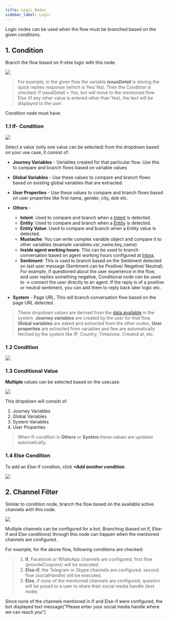 ```yaml
---
title: Logic Nodes
sidebar_label: Logic 
---
```

Logic nodes can be used when the flow must be branched based on the given conditions. 


## 1. Condition

Branch the flow based on if-else logic with this node.

![](https://i.imgur.com/NmRJ8bY.png)

> For example, in the given flow the variable _**issueDetail**_ is storing the quick replies response (which is Yes/ No). Then the Condition is checked:
> If issueDetail = Yes, bot will move to the mentioned flow 
Else (if any other value is entered other than Yes), the text will be displayed to the user. 


Condition node must have:
### 1.1 If- Condition

![](https://i.imgur.com/EncYoay.png)
 
Select a value (only one value can be selected) from the dropdown based on your use case, it consist of: 

* **Journey Variables** - Variables created for that particular flow. Use this to compare and branch flows based on variable values
* **Global Variables** - Use these values to compare and branch flows based on existing global variables that are extracted.
* **User Properties** - Use these values to compare and branch flows based on user properties like first name, gender, city, dob etc.
* **Others** -
    * **Intent**: Used to compare and branch when a [Intent](https://docs.yellow.ai/docs/platform_concepts/studio/train/intents) is detected.
    * **Entity**: Used to compare and branch when a [Entity](https://docs.yellow.ai/docs/platform_concepts/studio/train/entities) is detected.
    * **Entity Value**: Used to compare and branch when a Entity value is detected. 
    * **Mustache**: You can write complex variable object and compare it to other variables (example variables.var_name.key_name)
    * **Inside agent working hours**: This can be used to branch conversation based on agent working hours configured at [Inbox](https://docs.yellow.ai/docs/platform_concepts/inbox/default-agent-statuses).
    * **Sentiment**: This is used to branch based on the Sentiment detected on last user message (Sentiment can be Positive/ Negative/ Neutral). For example, if questioned about the user experience in the flow, and user replies something negative, Conditional node can be used to → connect the user directly to an agent. If the reply is of a positive or neutral sentiment, you can add them to reply back later logic etc. 


* **System** - Page URL. This will branch conversation flow based on the page URL detected. 

    
> These dropdown values are derived from the [data available](https://docs.yellow.ai/docs/platform_concepts/engagement/outbound/cdp/user_data_segments/cdp_data/#user-property-data-types) in the system. **Journey variables** are created by the user for that flow, **Global variables** are asked and extracted from the other nodes, **User properties** are extracted from variables and few are automatically fetched by the system like IP, Country, Timezone, Created at, etc. 

### 1.2 Condition

![](https://i.imgur.com/3dmobD9.png)

### 1.3 Conditional Value

**Multiple** values can be selected based on the usecase. 

![](https://i.imgur.com/ZW4Mlpf.png)

This dropdown will consist of: 

1. Journey Variables
2. Global Variables
3. System Variables
4. User Properties

>When If-condition is **Others** or **System** these values are updated automatically.

### 1.4 Else Condition
 
To add an Else-if conditon, click _**+Add another condition**_.

![](https://i.imgur.com/ZgrBTSC.png)




## 2. Channel Filter 

Similar to condition node, branch the flow based on the available active channels with this node. 


![](https://i.imgur.com/VYWj95b.png)

Multiple channels can be configured for a bot. Branching (based on If, Else-if and Else conditions) through this node can happen when the mentioned channels are configured. 

For example, for the above flow, following conditions are checked:

> 1. **If**, Facebook or WhatsApp channels are configured, first flow (provideCoupons) will be executed. 
>2. **Else-if**, the Telegram or Skype channels are configured, second flow (socialHandle) will be executed. 
>3. **Else**, if none of the mentioned channels are configured, question will be posed to a user to share their social media handle (text node). 

Since none of the channels mentioned in If and Else-if were configured, the bot displayed text message("Please enter your social media handle where we can reach you")


